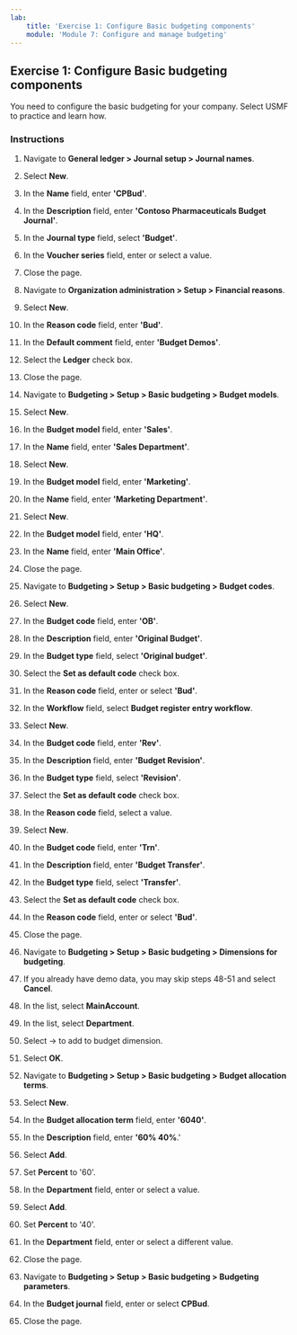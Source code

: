 ```yaml
---
lab:
    title: 'Exercise 1: Configure Basic budgeting components'
    module: 'Module 7: Configure and manage budgeting'
---
```


## Exercise 1: Configure Basic budgeting components

You need to configure the basic budgeting for your company. Select USMF to practice and learn how. 

### Instructions

1. Navigate to **General ledger &gt; Journal setup &gt; Journal names**.

2. Select **New**.

3. In the **Name** field, enter **'CPBud'**.

4. In the **Description** field, enter **'Contoso Pharmaceuticals Budget Journal'**.

5. In the **Journal type** field, select **'Budget'**.

6. In the **Voucher series** field, enter or select a value.

7. Close the page.

8. Navigate to **Organization administration &gt; Setup &gt; Financial reasons**.

9. Select **New**.

10. In the **Reason code** field, enter **'Bud'**.

11. In the **Default comment** field, enter **'Budget Demos'**.

12. Select the **Ledger** check box.

13. Close the page.

14. Navigate to **Budgeting &gt; Setup &gt; Basic budgeting &gt; Budget models**.

15. Select **New**.

16. In the **Budget model** field, enter **'Sales'**.

17. In the **Name** field, enter **'Sales Department'**.

18. Select **New**.

19. In the **Budget model** field, enter **'Marketing'**.

20. In the **Name** field, enter **'Marketing Department'**.

21. Select **New**.

22. In the **Budget model** field, enter **'HQ'**.

23. In the **Name** field, enter **'Main Office'**.

24. Close the page.

25. Navigate to **Budgeting &gt; Setup &gt; Basic budgeting &gt; Budget codes**.

26. Select **New**.

27. In the **Budget code** field, enter **'OB'**.

28. In the **Description** field, enter **'Original Budget'**.

29. In the **Budget type** field, select **'Original budget'**.

30. Select the **Set as default code** check box.

31. In the **Reason code** field, enter or select **'Bud'**.

32. In the **Workflow** field, select **Budget register entry workflow**.

33. Select **New**.

34. In the **Budget code** field, enter **'Rev'**.

35. In the **Description** field, enter **'Budget Revision'**.

36. In the **Budget type** field, select **'Revision'**.

37. Select the **Set as default code** check box.

38. In the **Reason code** field, select a value.

39. Select **New**.

40. In the **Budget code** field, enter **'Trn'**.

41. In the **Description** field, enter **'Budget Transfer'**.

42. In the **Budget type** field, select **'Transfer'**.

43. Select the **Set as default code** check box.

44. In the **Reason code** field, enter or select **'Bud'**.

45. Close the page.

46. Navigate to **Budgeting &gt; Setup &gt; Basic budgeting &gt; Dimensions for budgeting**.

47. If you already have demo data, you may skip steps 48-51 and select **Cancel**.

48. In the list, select **MainAccount**.

49. In the list, select **Department**.

50. Select &#8594; to add to budget dimension.

51. Select **OK**.

52. Navigate to **Budgeting &gt; Setup &gt; Basic budgeting &gt; Budget allocation terms**.

53. Select **New**.

54. In the **Budget allocation term** field, enter **'6040'**.

55. In the **Description** field, enter **'60% 40%**.'

56. Select **Add**.

57. Set **Percent** to '60'.

58. In the **Department** field, enter or select a value.

59. Select **Add**.

60. Set **Percent** to '40'.

61. In the **Department** field, enter or select a different value.

62. Close the page.

63. Navigate to **Budgeting &gt; Setup &gt; Basic budgeting &gt; Budgeting parameters**.

64. In the **Budget journal** field, enter or select **CPBud**.

65. Close the page.

 
